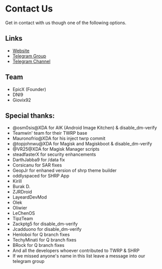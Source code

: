 # Contact Us

Get in contact with us though one of the following options.

## Links

* [Website](https://skyhawkrecovery.github.io/)
* [Telegram Group](https://t.me/sky_hawk)
* [Telegram Channel](https://t.me/shrp_official)


## Team

* EpicX (Founder)
* DNI9
* Giovix92

## Special thanks:
* @osm0sis@XDA for AIK (Android Image Kitchen) & disable_dm-verify
* Teamwin' team for their TWRP base
* Mauronofrio@XDA for his inject twrp commit
* @topjohnwu@XDA for Magisk and Magiskboot & disable_dm-verify
* @VR25@XDA for Magisk Manager scripts
* steadfasterX for security enhancements
* DarthJabba9 for /data fix
* Corsicanu for SAR fixes
* GeopJr for enhaned version of shrp theme builder
* oddlyspaced for SHRP App
* Kirill
* Burak D. 
* ZJRDroid 
* LayeardDevMod
* Olek
* Oliwier
* LeChenOS
* TipzTeam
* Zackptg5 for disable_dm-verify
* Jcadduono for disable_dm-verify
* Henloboi for Q branch fixes
* TechyMinati for Q branch fixes
* BRock for Q branch fixes
* And all the developers whoever contributed to TWRP & SHRP
* If we missed anyone's name in this list leave a message into our telegram group

